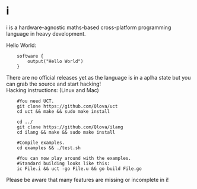 # i
i is a hardware-agnostic maths-based cross-platform programming language in heavy development.

Hello World:

		software {
			output("Hello World")
		}

There are no official releases yet as the language is in a aplha state but you can grab the source and start hacking!  
Hacking instructions: (Linux and Mac)
	
		#You need UCT.
		git clone https://github.com/Qlova/uct
		cd uct && make && sudo make install
		
		cd ../
		git clone https://github.com/Qlova/ilang
		cd ilang && make && sudo make install
		
		#Compile examples.
		cd examples && ./test.sh
		
		#You can now play around with the examples.
		#Standard building looks like this:
		ic File.i && uct -go File.u && go build File.go

Please be aware that many features are missing or incomplete in i!
		
